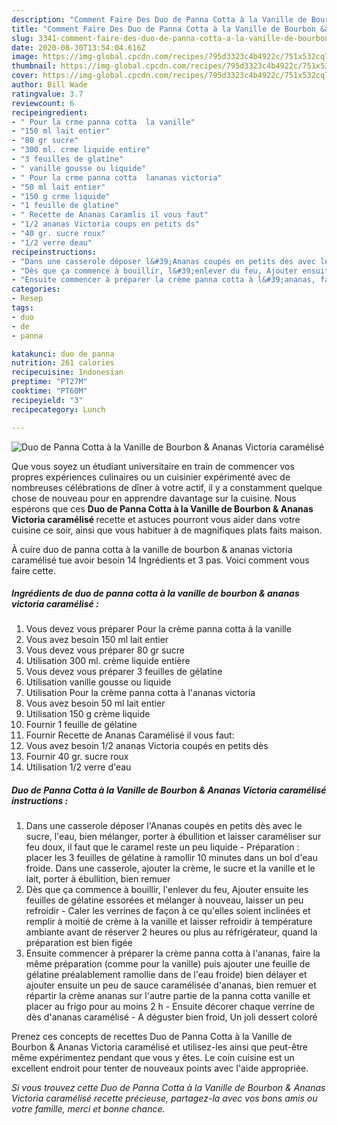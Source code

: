 ```yaml
---
description: "Comment Faire Des Duo de Panna Cotta à la Vanille de Bourbon &amp;amp; Ananas Victoria caramélisé"
title: "Comment Faire Des Duo de Panna Cotta à la Vanille de Bourbon &amp;amp; Ananas Victoria caramélisé"
slug: 3341-comment-faire-des-duo-de-panna-cotta-a-la-vanille-de-bourbon-and-amp-ananas-victoria-caramelise
date: 2020-08-30T13:54:04.616Z
image: https://img-global.cpcdn.com/recipes/795d3323c4b4922c/751x532cq70/duo-de-panna-cotta-a-la-vanille-de-bourbon-ananas-victoria-caramelise-photo-principale-de-la-recette.jpg
thumbnail: https://img-global.cpcdn.com/recipes/795d3323c4b4922c/751x532cq70/duo-de-panna-cotta-a-la-vanille-de-bourbon-ananas-victoria-caramelise-photo-principale-de-la-recette.jpg
cover: https://img-global.cpcdn.com/recipes/795d3323c4b4922c/751x532cq70/duo-de-panna-cotta-a-la-vanille-de-bourbon-ananas-victoria-caramelise-photo-principale-de-la-recette.jpg
author: Bill Wade
ratingvalue: 3.7
reviewcount: 6
recipeingredient:
- " Pour la crme panna cotta  la vanille"
- "150 ml lait entier"
- "80 gr sucre"
- "300 ml. crme liquide entire"
- "3 feuilles de glatine"
- " vanille gousse ou liquide"
- " Pour la crme panna cotta  lananas victoria"
- "50 ml lait entier"
- "150 g crme liquide"
- "1 feuille de glatine"
- " Recette de Ananas Caramlis il vous faut"
- "1/2 ananas Victoria coups en petits ds"
- "40 gr. sucre roux"
- "1/2 verre deau"
recipeinstructions:
- "Dans une casserole déposer l&#39;Ananas coupés en petits dès avec le sucre, l&#39;eau, bien mélanger, porter à ébullition et laisser caraméliser sur feu doux, il faut que le caramel reste un peu liquide Préparation : placer les 3 feuilles de gélatine à ramollir 10 minutes dans un bol d&#39;eau froide. Dans une casserole, ajouter la crème, le sucre et la vanille et le lait, porter à ébullition, bien remuer"
- "Dès que ça commence à bouillir, l&#39;enlever du feu, Ajouter ensuite les feuilles de gélatine essorées et mélanger à nouveau, laisser un peu refroidir  Caler les verrines de façon à ce qu&#39;elles soient inclinées et remplir à moitié de crème à la vanille et laisser refroidir à température ambiante avant de réserver 2 heures ou plus au réfrigérateur, quand la préparation est bien figée"
- "Ensuite commencer à préparer la crème panna cotta à l&#39;ananas, faire la même préparation (comme pour la vanille) puis ajouter une feuille de gélatine préalablement ramollie dans de l&#39;eau froide) bien délayer et ajouter ensuite un peu de sauce caramélisée d&#39;ananas, bien remuer et répartir la crème ananas sur l&#39;autre partie de la panna cotta vanille et placer au frigo pour au moins 2 h Ensuite décorer chaque verrine de dès d&#39;ananas caramélisé A déguster bien froid, Un joli dessert coloré"
categories:
- Resep
tags:
- duo
- de
- panna

katakunci: duo de panna 
nutrition: 261 calories
recipecuisine: Indonesian
preptime: "PT27M"
cooktime: "PT60M"
recipeyield: "3"
recipecategory: Lunch

---
```



![Duo de Panna Cotta à la Vanille de Bourbon &amp; Ananas Victoria caramélisé](https://img-global.cpcdn.com/recipes/795d3323c4b4922c/751x532cq70/duo-de-panna-cotta-a-la-vanille-de-bourbon-ananas-victoria-caramelise-photo-principale-de-la-recette.jpg)

Que vous soyez un étudiant universitaire en train de commencer vos propres expériences culinaires ou un cuisinier expérimenté avec de nombreuses célébrations de dîner à votre actif, il y a constamment quelque chose de nouveau pour en apprendre davantage sur la cuisine. Nous espérons que ces <strong> Duo de Panna Cotta à la Vanille de Bourbon &amp; Ananas Victoria caramélisé </strong> recette et astuces pourront vous aider dans votre cuisine ce soir, ainsi que vous habituer à de magnifiques plats faits maison.

<!--inarticleads1-->

À cuire duo de panna cotta à la vanille de bourbon &amp; ananas victoria caramélisé tue avoir besoin 14 Ingrédients et 3 pas. Voici comment vous faire cette.

##### Ingrédients de duo de panna cotta à la vanille de bourbon &amp; ananas victoria caramélisé :

1. Vous devez vous préparer  Pour la crème panna cotta à la vanille
1. Vous avez besoin 150 ml lait entier
1. Vous devez vous préparer 80 gr sucre
1. Utilisation 300 ml. crème liquide entière
1. Vous devez vous préparer 3 feuilles de gélatine
1. Utilisation  vanille gousse ou liquide
1. Utilisation  Pour la crème panna cotta à l&#39;ananas victoria
1. Vous avez besoin 50 ml lait entier
1. Utilisation 150 g crème liquide
1. Fournir 1 feuille de gélatine
1. Fournir  Recette de Ananas Caramélisé il vous faut:
1. Vous avez besoin 1/2 ananas Victoria coupés en petits dès
1. Fournir 40 gr. sucre roux
1. Utilisation 1/2 verre d&#39;eau




<!--inarticleads2-->

##### Duo de Panna Cotta à la Vanille de Bourbon &amp; Ananas Victoria caramélisé instructions :

1. Dans une casserole déposer l&#39;Ananas coupés en petits dès avec le sucre, l&#39;eau, bien mélanger, porter à ébullition et laisser caraméliser sur feu doux, il faut que le caramel reste un peu liquide - Préparation : placer les 3 feuilles de gélatine à ramollir 10 minutes dans un bol d&#39;eau froide. Dans une casserole, ajouter la crème, le sucre et la vanille et le lait, porter à ébullition, bien remuer
1. Dès que ça commence à bouillir, l&#39;enlever du feu, Ajouter ensuite les feuilles de gélatine essorées et mélanger à nouveau, laisser un peu refroidir  - Caler les verrines de façon à ce qu&#39;elles soient inclinées et remplir à moitié de crème à la vanille et laisser refroidir à température ambiante avant de réserver 2 heures ou plus au réfrigérateur, quand la préparation est bien figée
1. Ensuite commencer à préparer la crème panna cotta à l&#39;ananas, faire la même préparation (comme pour la vanille) puis ajouter une feuille de gélatine préalablement ramollie dans de l&#39;eau froide) bien délayer et ajouter ensuite un peu de sauce caramélisée d&#39;ananas, bien remuer et répartir la crème ananas sur l&#39;autre partie de la panna cotta vanille et placer au frigo pour au moins 2 h - Ensuite décorer chaque verrine de dès d&#39;ananas caramélisé - A déguster bien froid, Un joli dessert coloré




<!--inarticleads1-->

<p>
Prenez ces concepts de recettes Duo de Panna Cotta à la Vanille de Bourbon &amp; Ananas Victoria caramélisé et utilisez-les ainsi que peut-être même expérimentez pendant que vous y êtes. Le coin cuisine est un excellent endroit pour tenter de nouveaux points avec l'aide appropriée.
</p>

<p>
<i>Si vous trouvez cette Duo de Panna Cotta à la Vanille de Bourbon &amp; Ananas Victoria caramélisé recette précieuse, partagez-la avec vos bons amis ou votre famille, merci et bonne chance.</i>
</p>
